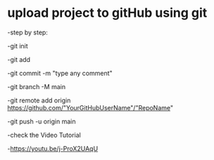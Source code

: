# upload project to gitHub using git

-step by step:

-git init

-git add <File Name>
  
-git commit -m "type any comment"
  
-git branch -M main
  
-git remote add origin https://github.com/"YourGitHubUserName"/"RepoName"
  
-git push -u origin main

  
-check the Video Tutorial
  
-https://youtu.be/j-ProX2UAqU
